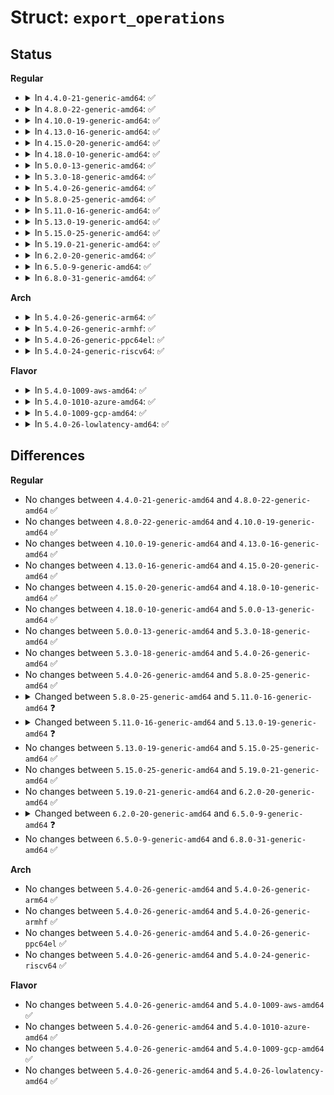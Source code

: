 # Struct: <code>export_operations</code>

## Status
<b>Regular</b>
<ul>
<li>
<details>
<summary>In <code>4.4.0-21-generic-amd64</code>: ✅</summary>

```c
struct export_operations {
    int (*)(struct inode *, __u32 *, int *, struct inode *) encode_fh;
    struct dentry * (*)(struct super_block *, struct fid *, int, int) fh_to_dentry;
    struct dentry * (*)(struct super_block *, struct fid *, int, int) fh_to_parent;
    int (*)(struct dentry *, char *, struct dentry *) get_name;
    struct dentry * (*)(struct dentry *) get_parent;
    int (*)(struct inode *) commit_metadata;
    int (*)(struct super_block *, u8 *, u32 *, u64 *) get_uuid;
    int (*)(struct inode *, loff_t, u64, struct iomap *, bool, u32 *) map_blocks;
    int (*)(struct inode *, struct iomap *, int, struct iattr *) commit_blocks;
}
```
</details>
</li>
<li>
<details>
<summary>In <code>4.8.0-22-generic-amd64</code>: ✅</summary>

```c
struct export_operations {
    int (*)(struct inode *, __u32 *, int *, struct inode *) encode_fh;
    struct dentry * (*)(struct super_block *, struct fid *, int, int) fh_to_dentry;
    struct dentry * (*)(struct super_block *, struct fid *, int, int) fh_to_parent;
    int (*)(struct dentry *, char *, struct dentry *) get_name;
    struct dentry * (*)(struct dentry *) get_parent;
    int (*)(struct inode *) commit_metadata;
    int (*)(struct super_block *, u8 *, u32 *, u64 *) get_uuid;
    int (*)(struct inode *, loff_t, u64, struct iomap *, bool, u32 *) map_blocks;
    int (*)(struct inode *, struct iomap *, int, struct iattr *) commit_blocks;
}
```
</details>
</li>
<li>
<details>
<summary>In <code>4.10.0-19-generic-amd64</code>: ✅</summary>

```c
struct export_operations {
    int (*)(struct inode *, __u32 *, int *, struct inode *) encode_fh;
    struct dentry * (*)(struct super_block *, struct fid *, int, int) fh_to_dentry;
    struct dentry * (*)(struct super_block *, struct fid *, int, int) fh_to_parent;
    int (*)(struct dentry *, char *, struct dentry *) get_name;
    struct dentry * (*)(struct dentry *) get_parent;
    int (*)(struct inode *) commit_metadata;
    int (*)(struct super_block *, u8 *, u32 *, u64 *) get_uuid;
    int (*)(struct inode *, loff_t, u64, struct iomap *, bool, u32 *) map_blocks;
    int (*)(struct inode *, struct iomap *, int, struct iattr *) commit_blocks;
}
```
</details>
</li>
<li>
<details>
<summary>In <code>4.13.0-16-generic-amd64</code>: ✅</summary>

```c
struct export_operations {
    int (*)(struct inode *, __u32 *, int *, struct inode *) encode_fh;
    struct dentry * (*)(struct super_block *, struct fid *, int, int) fh_to_dentry;
    struct dentry * (*)(struct super_block *, struct fid *, int, int) fh_to_parent;
    int (*)(struct dentry *, char *, struct dentry *) get_name;
    struct dentry * (*)(struct dentry *) get_parent;
    int (*)(struct inode *) commit_metadata;
    int (*)(struct super_block *, u8 *, u32 *, u64 *) get_uuid;
    int (*)(struct inode *, loff_t, u64, struct iomap *, bool, u32 *) map_blocks;
    int (*)(struct inode *, struct iomap *, int, struct iattr *) commit_blocks;
}
```
</details>
</li>
<li>
<details>
<summary>In <code>4.15.0-20-generic-amd64</code>: ✅</summary>

```c
struct export_operations {
    int (*)(struct inode *, __u32 *, int *, struct inode *) encode_fh;
    struct dentry * (*)(struct super_block *, struct fid *, int, int) fh_to_dentry;
    struct dentry * (*)(struct super_block *, struct fid *, int, int) fh_to_parent;
    int (*)(struct dentry *, char *, struct dentry *) get_name;
    struct dentry * (*)(struct dentry *) get_parent;
    int (*)(struct inode *) commit_metadata;
    int (*)(struct super_block *, u8 *, u32 *, u64 *) get_uuid;
    int (*)(struct inode *, loff_t, u64, struct iomap *, bool, u32 *) map_blocks;
    int (*)(struct inode *, struct iomap *, int, struct iattr *) commit_blocks;
}
```
</details>
</li>
<li>
<details>
<summary>In <code>4.18.0-10-generic-amd64</code>: ✅</summary>

```c
struct export_operations {
    int (*)(struct inode *, __u32 *, int *, struct inode *) encode_fh;
    struct dentry * (*)(struct super_block *, struct fid *, int, int) fh_to_dentry;
    struct dentry * (*)(struct super_block *, struct fid *, int, int) fh_to_parent;
    int (*)(struct dentry *, char *, struct dentry *) get_name;
    struct dentry * (*)(struct dentry *) get_parent;
    int (*)(struct inode *) commit_metadata;
    int (*)(struct super_block *, u8 *, u32 *, u64 *) get_uuid;
    int (*)(struct inode *, loff_t, u64, struct iomap *, bool, u32 *) map_blocks;
    int (*)(struct inode *, struct iomap *, int, struct iattr *) commit_blocks;
}
```
</details>
</li>
<li>
<details>
<summary>In <code>5.0.0-13-generic-amd64</code>: ✅</summary>

```c
struct export_operations {
    int (*)(struct inode *, __u32 *, int *, struct inode *) encode_fh;
    struct dentry * (*)(struct super_block *, struct fid *, int, int) fh_to_dentry;
    struct dentry * (*)(struct super_block *, struct fid *, int, int) fh_to_parent;
    int (*)(struct dentry *, char *, struct dentry *) get_name;
    struct dentry * (*)(struct dentry *) get_parent;
    int (*)(struct inode *) commit_metadata;
    int (*)(struct super_block *, u8 *, u32 *, u64 *) get_uuid;
    int (*)(struct inode *, loff_t, u64, struct iomap *, bool, u32 *) map_blocks;
    int (*)(struct inode *, struct iomap *, int, struct iattr *) commit_blocks;
}
```
</details>
</li>
<li>
<details>
<summary>In <code>5.3.0-18-generic-amd64</code>: ✅</summary>

```c
struct export_operations {
    int (*)(struct inode *, __u32 *, int *, struct inode *) encode_fh;
    struct dentry * (*)(struct super_block *, struct fid *, int, int) fh_to_dentry;
    struct dentry * (*)(struct super_block *, struct fid *, int, int) fh_to_parent;
    int (*)(struct dentry *, char *, struct dentry *) get_name;
    struct dentry * (*)(struct dentry *) get_parent;
    int (*)(struct inode *) commit_metadata;
    int (*)(struct super_block *, u8 *, u32 *, u64 *) get_uuid;
    int (*)(struct inode *, loff_t, u64, struct iomap *, bool, u32 *) map_blocks;
    int (*)(struct inode *, struct iomap *, int, struct iattr *) commit_blocks;
}
```
</details>
</li>
<li>
<details>
<summary>In <code>5.4.0-26-generic-amd64</code>: ✅</summary>

```c
struct export_operations {
    int (*)(struct inode *, __u32 *, int *, struct inode *) encode_fh;
    struct dentry * (*)(struct super_block *, struct fid *, int, int) fh_to_dentry;
    struct dentry * (*)(struct super_block *, struct fid *, int, int) fh_to_parent;
    int (*)(struct dentry *, char *, struct dentry *) get_name;
    struct dentry * (*)(struct dentry *) get_parent;
    int (*)(struct inode *) commit_metadata;
    int (*)(struct super_block *, u8 *, u32 *, u64 *) get_uuid;
    int (*)(struct inode *, loff_t, u64, struct iomap *, bool, u32 *) map_blocks;
    int (*)(struct inode *, struct iomap *, int, struct iattr *) commit_blocks;
}
```
</details>
</li>
<li>
<details>
<summary>In <code>5.8.0-25-generic-amd64</code>: ✅</summary>

```c
struct export_operations {
    int (*)(struct inode *, __u32 *, int *, struct inode *) encode_fh;
    struct dentry * (*)(struct super_block *, struct fid *, int, int) fh_to_dentry;
    struct dentry * (*)(struct super_block *, struct fid *, int, int) fh_to_parent;
    int (*)(struct dentry *, char *, struct dentry *) get_name;
    struct dentry * (*)(struct dentry *) get_parent;
    int (*)(struct inode *) commit_metadata;
    int (*)(struct super_block *, u8 *, u32 *, u64 *) get_uuid;
    int (*)(struct inode *, loff_t, u64, struct iomap *, bool, u32 *) map_blocks;
    int (*)(struct inode *, struct iomap *, int, struct iattr *) commit_blocks;
}
```
</details>
</li>
<li>
<details>
<summary>In <code>5.11.0-16-generic-amd64</code>: ✅</summary>

```c
struct export_operations {
    int (*)(struct inode *, __u32 *, int *, struct inode *) encode_fh;
    struct dentry * (*)(struct super_block *, struct fid *, int, int) fh_to_dentry;
    struct dentry * (*)(struct super_block *, struct fid *, int, int) fh_to_parent;
    int (*)(struct dentry *, char *, struct dentry *) get_name;
    struct dentry * (*)(struct dentry *) get_parent;
    int (*)(struct inode *) commit_metadata;
    int (*)(struct super_block *, u8 *, u32 *, u64 *) get_uuid;
    int (*)(struct inode *, loff_t, u64, struct iomap *, bool, u32 *) map_blocks;
    int (*)(struct inode *, struct iomap *, int, struct iattr *) commit_blocks;
    long unsigned int flags;
}
```
</details>
</li>
<li>
<details>
<summary>In <code>5.13.0-19-generic-amd64</code>: ✅</summary>

```c
struct export_operations {
    int (*)(struct inode *, __u32 *, int *, struct inode *) encode_fh;
    struct dentry * (*)(struct super_block *, struct fid *, int, int) fh_to_dentry;
    struct dentry * (*)(struct super_block *, struct fid *, int, int) fh_to_parent;
    int (*)(struct dentry *, char *, struct dentry *) get_name;
    struct dentry * (*)(struct dentry *) get_parent;
    int (*)(struct inode *) commit_metadata;
    int (*)(struct super_block *, u8 *, u32 *, u64 *) get_uuid;
    int (*)(struct inode *, loff_t, u64, struct iomap *, bool, u32 *) map_blocks;
    int (*)(struct inode *, struct iomap *, int, struct iattr *) commit_blocks;
    u64 (*)(struct inode *) fetch_iversion;
    long unsigned int flags;
}
```
</details>
</li>
<li>
<details>
<summary>In <code>5.15.0-25-generic-amd64</code>: ✅</summary>

```c
struct export_operations {
    int (*)(struct inode *, __u32 *, int *, struct inode *) encode_fh;
    struct dentry * (*)(struct super_block *, struct fid *, int, int) fh_to_dentry;
    struct dentry * (*)(struct super_block *, struct fid *, int, int) fh_to_parent;
    int (*)(struct dentry *, char *, struct dentry *) get_name;
    struct dentry * (*)(struct dentry *) get_parent;
    int (*)(struct inode *) commit_metadata;
    int (*)(struct super_block *, u8 *, u32 *, u64 *) get_uuid;
    int (*)(struct inode *, loff_t, u64, struct iomap *, bool, u32 *) map_blocks;
    int (*)(struct inode *, struct iomap *, int, struct iattr *) commit_blocks;
    u64 (*)(struct inode *) fetch_iversion;
    long unsigned int flags;
}
```
</details>
</li>
<li>
<details>
<summary>In <code>5.19.0-21-generic-amd64</code>: ✅</summary>

```c
struct export_operations {
    int (*)(struct inode *, __u32 *, int *, struct inode *) encode_fh;
    struct dentry * (*)(struct super_block *, struct fid *, int, int) fh_to_dentry;
    struct dentry * (*)(struct super_block *, struct fid *, int, int) fh_to_parent;
    int (*)(struct dentry *, char *, struct dentry *) get_name;
    struct dentry * (*)(struct dentry *) get_parent;
    int (*)(struct inode *) commit_metadata;
    int (*)(struct super_block *, u8 *, u32 *, u64 *) get_uuid;
    int (*)(struct inode *, loff_t, u64, struct iomap *, bool, u32 *) map_blocks;
    int (*)(struct inode *, struct iomap *, int, struct iattr *) commit_blocks;
    u64 (*)(struct inode *) fetch_iversion;
    long unsigned int flags;
}
```
</details>
</li>
<li>
<details>
<summary>In <code>6.2.0-20-generic-amd64</code>: ✅</summary>

```c
struct export_operations {
    int (*)(struct inode *, __u32 *, int *, struct inode *) encode_fh;
    struct dentry * (*)(struct super_block *, struct fid *, int, int) fh_to_dentry;
    struct dentry * (*)(struct super_block *, struct fid *, int, int) fh_to_parent;
    int (*)(struct dentry *, char *, struct dentry *) get_name;
    struct dentry * (*)(struct dentry *) get_parent;
    int (*)(struct inode *) commit_metadata;
    int (*)(struct super_block *, u8 *, u32 *, u64 *) get_uuid;
    int (*)(struct inode *, loff_t, u64, struct iomap *, bool, u32 *) map_blocks;
    int (*)(struct inode *, struct iomap *, int, struct iattr *) commit_blocks;
    u64 (*)(struct inode *) fetch_iversion;
    long unsigned int flags;
}
```
</details>
</li>
<li>
<details>
<summary>In <code>6.5.0-9-generic-amd64</code>: ✅</summary>

```c
struct export_operations {
    int (*)(struct inode *, __u32 *, int *, struct inode *) encode_fh;
    struct dentry * (*)(struct super_block *, struct fid *, int, int) fh_to_dentry;
    struct dentry * (*)(struct super_block *, struct fid *, int, int) fh_to_parent;
    int (*)(struct dentry *, char *, struct dentry *) get_name;
    struct dentry * (*)(struct dentry *) get_parent;
    int (*)(struct inode *) commit_metadata;
    int (*)(struct super_block *, u8 *, u32 *, u64 *) get_uuid;
    int (*)(struct inode *, loff_t, u64, struct iomap *, bool, u32 *) map_blocks;
    int (*)(struct inode *, struct iomap *, int, struct iattr *) commit_blocks;
    long unsigned int flags;
}
```
</details>
</li>
<li>
<details>
<summary>In <code>6.8.0-31-generic-amd64</code>: ✅</summary>

```c
struct export_operations {
    int (*)(struct inode *, __u32 *, int *, struct inode *) encode_fh;
    struct dentry * (*)(struct super_block *, struct fid *, int, int) fh_to_dentry;
    struct dentry * (*)(struct super_block *, struct fid *, int, int) fh_to_parent;
    int (*)(struct dentry *, char *, struct dentry *) get_name;
    struct dentry * (*)(struct dentry *) get_parent;
    int (*)(struct inode *) commit_metadata;
    int (*)(struct super_block *, u8 *, u32 *, u64 *) get_uuid;
    int (*)(struct inode *, loff_t, u64, struct iomap *, bool, u32 *) map_blocks;
    int (*)(struct inode *, struct iomap *, int, struct iattr *) commit_blocks;
    long unsigned int flags;
}
```
</details>
</li>
</ul>
<b>Arch</b>
<ul>
<li>
<details>
<summary>In <code>5.4.0-26-generic-arm64</code>: ✅</summary>

```c
struct export_operations {
    int (*)(struct inode *, __u32 *, int *, struct inode *) encode_fh;
    struct dentry * (*)(struct super_block *, struct fid *, int, int) fh_to_dentry;
    struct dentry * (*)(struct super_block *, struct fid *, int, int) fh_to_parent;
    int (*)(struct dentry *, char *, struct dentry *) get_name;
    struct dentry * (*)(struct dentry *) get_parent;
    int (*)(struct inode *) commit_metadata;
    int (*)(struct super_block *, u8 *, u32 *, u64 *) get_uuid;
    int (*)(struct inode *, loff_t, u64, struct iomap *, bool, u32 *) map_blocks;
    int (*)(struct inode *, struct iomap *, int, struct iattr *) commit_blocks;
}
```
</details>
</li>
<li>
<details>
<summary>In <code>5.4.0-26-generic-armhf</code>: ✅</summary>

```c
struct export_operations {
    int (*)(struct inode *, __u32 *, int *, struct inode *) encode_fh;
    struct dentry * (*)(struct super_block *, struct fid *, int, int) fh_to_dentry;
    struct dentry * (*)(struct super_block *, struct fid *, int, int) fh_to_parent;
    int (*)(struct dentry *, char *, struct dentry *) get_name;
    struct dentry * (*)(struct dentry *) get_parent;
    int (*)(struct inode *) commit_metadata;
    int (*)(struct super_block *, u8 *, u32 *, u64 *) get_uuid;
    int (*)(struct inode *, loff_t, u64, struct iomap *, bool, u32 *) map_blocks;
    int (*)(struct inode *, struct iomap *, int, struct iattr *) commit_blocks;
}
```
</details>
</li>
<li>
<details>
<summary>In <code>5.4.0-26-generic-ppc64el</code>: ✅</summary>

```c
struct export_operations {
    int (*)(struct inode *, __u32 *, int *, struct inode *) encode_fh;
    struct dentry * (*)(struct super_block *, struct fid *, int, int) fh_to_dentry;
    struct dentry * (*)(struct super_block *, struct fid *, int, int) fh_to_parent;
    int (*)(struct dentry *, char *, struct dentry *) get_name;
    struct dentry * (*)(struct dentry *) get_parent;
    int (*)(struct inode *) commit_metadata;
    int (*)(struct super_block *, u8 *, u32 *, u64 *) get_uuid;
    int (*)(struct inode *, loff_t, u64, struct iomap *, bool, u32 *) map_blocks;
    int (*)(struct inode *, struct iomap *, int, struct iattr *) commit_blocks;
}
```
</details>
</li>
<li>
<details>
<summary>In <code>5.4.0-24-generic-riscv64</code>: ✅</summary>

```c
struct export_operations {
    int (*)(struct inode *, __u32 *, int *, struct inode *) encode_fh;
    struct dentry * (*)(struct super_block *, struct fid *, int, int) fh_to_dentry;
    struct dentry * (*)(struct super_block *, struct fid *, int, int) fh_to_parent;
    int (*)(struct dentry *, char *, struct dentry *) get_name;
    struct dentry * (*)(struct dentry *) get_parent;
    int (*)(struct inode *) commit_metadata;
    int (*)(struct super_block *, u8 *, u32 *, u64 *) get_uuid;
    int (*)(struct inode *, loff_t, u64, struct iomap *, bool, u32 *) map_blocks;
    int (*)(struct inode *, struct iomap *, int, struct iattr *) commit_blocks;
}
```
</details>
</li>
</ul>
<b>Flavor</b>
<ul>
<li>
<details>
<summary>In <code>5.4.0-1009-aws-amd64</code>: ✅</summary>

```c
struct export_operations {
    int (*)(struct inode *, __u32 *, int *, struct inode *) encode_fh;
    struct dentry * (*)(struct super_block *, struct fid *, int, int) fh_to_dentry;
    struct dentry * (*)(struct super_block *, struct fid *, int, int) fh_to_parent;
    int (*)(struct dentry *, char *, struct dentry *) get_name;
    struct dentry * (*)(struct dentry *) get_parent;
    int (*)(struct inode *) commit_metadata;
    int (*)(struct super_block *, u8 *, u32 *, u64 *) get_uuid;
    int (*)(struct inode *, loff_t, u64, struct iomap *, bool, u32 *) map_blocks;
    int (*)(struct inode *, struct iomap *, int, struct iattr *) commit_blocks;
}
```
</details>
</li>
<li>
<details>
<summary>In <code>5.4.0-1010-azure-amd64</code>: ✅</summary>

```c
struct export_operations {
    int (*)(struct inode *, __u32 *, int *, struct inode *) encode_fh;
    struct dentry * (*)(struct super_block *, struct fid *, int, int) fh_to_dentry;
    struct dentry * (*)(struct super_block *, struct fid *, int, int) fh_to_parent;
    int (*)(struct dentry *, char *, struct dentry *) get_name;
    struct dentry * (*)(struct dentry *) get_parent;
    int (*)(struct inode *) commit_metadata;
    int (*)(struct super_block *, u8 *, u32 *, u64 *) get_uuid;
    int (*)(struct inode *, loff_t, u64, struct iomap *, bool, u32 *) map_blocks;
    int (*)(struct inode *, struct iomap *, int, struct iattr *) commit_blocks;
}
```
</details>
</li>
<li>
<details>
<summary>In <code>5.4.0-1009-gcp-amd64</code>: ✅</summary>

```c
struct export_operations {
    int (*)(struct inode *, __u32 *, int *, struct inode *) encode_fh;
    struct dentry * (*)(struct super_block *, struct fid *, int, int) fh_to_dentry;
    struct dentry * (*)(struct super_block *, struct fid *, int, int) fh_to_parent;
    int (*)(struct dentry *, char *, struct dentry *) get_name;
    struct dentry * (*)(struct dentry *) get_parent;
    int (*)(struct inode *) commit_metadata;
    int (*)(struct super_block *, u8 *, u32 *, u64 *) get_uuid;
    int (*)(struct inode *, loff_t, u64, struct iomap *, bool, u32 *) map_blocks;
    int (*)(struct inode *, struct iomap *, int, struct iattr *) commit_blocks;
}
```
</details>
</li>
<li>
<details>
<summary>In <code>5.4.0-26-lowlatency-amd64</code>: ✅</summary>

```c
struct export_operations {
    int (*)(struct inode *, __u32 *, int *, struct inode *) encode_fh;
    struct dentry * (*)(struct super_block *, struct fid *, int, int) fh_to_dentry;
    struct dentry * (*)(struct super_block *, struct fid *, int, int) fh_to_parent;
    int (*)(struct dentry *, char *, struct dentry *) get_name;
    struct dentry * (*)(struct dentry *) get_parent;
    int (*)(struct inode *) commit_metadata;
    int (*)(struct super_block *, u8 *, u32 *, u64 *) get_uuid;
    int (*)(struct inode *, loff_t, u64, struct iomap *, bool, u32 *) map_blocks;
    int (*)(struct inode *, struct iomap *, int, struct iattr *) commit_blocks;
}
```
</details>
</li>
</ul>

## Differences
<b>Regular</b>
<ul>
<li>
No changes between <code>4.4.0-21-generic-amd64</code> and <code>4.8.0-22-generic-amd64</code> ✅
</li>
<li>
No changes between <code>4.8.0-22-generic-amd64</code> and <code>4.10.0-19-generic-amd64</code> ✅
</li>
<li>
No changes between <code>4.10.0-19-generic-amd64</code> and <code>4.13.0-16-generic-amd64</code> ✅
</li>
<li>
No changes between <code>4.13.0-16-generic-amd64</code> and <code>4.15.0-20-generic-amd64</code> ✅
</li>
<li>
No changes between <code>4.15.0-20-generic-amd64</code> and <code>4.18.0-10-generic-amd64</code> ✅
</li>
<li>
No changes between <code>4.18.0-10-generic-amd64</code> and <code>5.0.0-13-generic-amd64</code> ✅
</li>
<li>
No changes between <code>5.0.0-13-generic-amd64</code> and <code>5.3.0-18-generic-amd64</code> ✅
</li>
<li>
No changes between <code>5.3.0-18-generic-amd64</code> and <code>5.4.0-26-generic-amd64</code> ✅
</li>
<li>
No changes between <code>5.4.0-26-generic-amd64</code> and <code>5.8.0-25-generic-amd64</code> ✅
</li>
<li>
<details>
<summary>Changed between <code>5.8.0-25-generic-amd64</code> and <code>5.11.0-16-generic-amd64</code> ❓</summary>
<ul>
<li>
<b>Field added. </b>
<code>long unsigned int flags</code>
</li>
</ul>
</details>
</li>
<li>
<details>
<summary>Changed between <code>5.11.0-16-generic-amd64</code> and <code>5.13.0-19-generic-amd64</code> ❓</summary>
<ul>
<li>
<b>Field added. </b>
<code>u64 (*)(struct inode *) fetch_iversion</code>
</li>
</ul>
</details>
</li>
<li>
No changes between <code>5.13.0-19-generic-amd64</code> and <code>5.15.0-25-generic-amd64</code> ✅
</li>
<li>
No changes between <code>5.15.0-25-generic-amd64</code> and <code>5.19.0-21-generic-amd64</code> ✅
</li>
<li>
No changes between <code>5.19.0-21-generic-amd64</code> and <code>6.2.0-20-generic-amd64</code> ✅
</li>
<li>
<details>
<summary>Changed between <code>6.2.0-20-generic-amd64</code> and <code>6.5.0-9-generic-amd64</code> ❓</summary>
<ul>
<li>
<b>Field removed. </b>
<code>u64 (*)(struct inode *) fetch_iversion</code>
</li>
</ul>
</details>
</li>
<li>
No changes between <code>6.5.0-9-generic-amd64</code> and <code>6.8.0-31-generic-amd64</code> ✅
</li>
</ul>
<b>Arch</b>
<ul>
<li>
No changes between <code>5.4.0-26-generic-amd64</code> and <code>5.4.0-26-generic-arm64</code> ✅
</li>
<li>
No changes between <code>5.4.0-26-generic-amd64</code> and <code>5.4.0-26-generic-armhf</code> ✅
</li>
<li>
No changes between <code>5.4.0-26-generic-amd64</code> and <code>5.4.0-26-generic-ppc64el</code> ✅
</li>
<li>
No changes between <code>5.4.0-26-generic-amd64</code> and <code>5.4.0-24-generic-riscv64</code> ✅
</li>
</ul>
<b>Flavor</b>
<ul>
<li>
No changes between <code>5.4.0-26-generic-amd64</code> and <code>5.4.0-1009-aws-amd64</code> ✅
</li>
<li>
No changes between <code>5.4.0-26-generic-amd64</code> and <code>5.4.0-1010-azure-amd64</code> ✅
</li>
<li>
No changes between <code>5.4.0-26-generic-amd64</code> and <code>5.4.0-1009-gcp-amd64</code> ✅
</li>
<li>
No changes between <code>5.4.0-26-generic-amd64</code> and <code>5.4.0-26-lowlatency-amd64</code> ✅
</li>
</ul>
